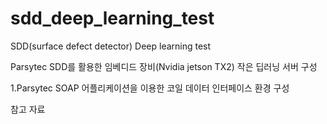 # sdd_deep_learning_test
SDD(surface defect detector) Deep learning test



Parsytec SDD를 활용한  임베디드 장비(Nvidia jetson TX2) 작은 딥러닝 서버 구성

1.Parsytec SOAP 어플리케이션을 이용한 코일 데이터 인터페이스 환경 구성


참고 자료
